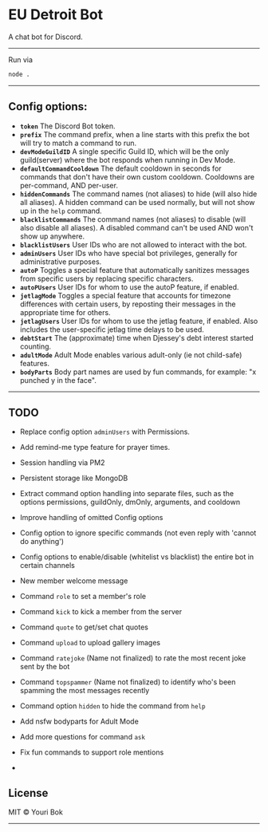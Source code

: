 # EU Detroit Bot
A chat bot for Discord.

---

Run via
```bash
node .
```

---

## Config options:

- **`token`** The Discord Bot token.
- **`prefix`** The command prefix, when a line starts with this prefix the bot will try to match a command to run.
- **`devModeGuildID`** A single specific Guild ID, which will be the only guild(server) where the bot responds when running in Dev Mode.
- **`defaultCommandCooldown`** The default cooldown in seconds for commands that don't have their own custom cooldown. Cooldowns are per-command, AND per-user.
- **`hiddenCommands`** The command names (not aliases) to hide (will also hide all aliases). A hidden command can be used normally, but will not show up in the `help` command.
- **`blacklistCommands`** The command names (not aliases) to disable (will also disable all aliases). A disabled command can't be used AND won't show up anywhere.
- **`blacklistUsers`** User IDs who are not allowed to interact with the bot.
- **`adminUsers`** User IDs who have special bot privileges, generally for administrative purposes.
- **`autoP`** Toggles a special feature that automatically sanitizes messages from specific users by replacing specific characters.
- **`autoPUsers`** User IDs for whom to use the autoP feature, if enabled.
- **`jetlagMode`** Toggles a special feature that accounts for timezone differences with certain users, by reposting their messages in the appropriate time for others.
- **`jetlagUsers`** User IDs for whom to use the jetlag feature, if enabled. Also includes the user-specific jetlag time delays to be used.
- **`debtStart`** The (approximate) time when Djessey's debt interest started counting.
- **`adultMode`** Adult Mode enables various adult-only (ie not child-safe) features.
- **`bodyParts`** Body part names are used by fun commands, for example: "x punched y in the face".

---

## TODO

- Replace config option `adminUsers` with Permissions.
- Add remind-me type feature for prayer times.

- Session handling via PM2
- Persistent storage like MongoDB
- Extract command option handling into separate files, such as the options permissions, guildOnly, dmOnly, arguments, and cooldown
- Improve handling of omitted Config options
- Config option to ignore specific commands (not even reply with 'cannot do anything')
- Config options to enable/disable (whitelist vs blacklist) the entire bot in certain channels
- New member welcome message
- Command `role` to set a member's role
- Command `kick` to kick a member from the server
- Command `quote` to get/set chat quotes
- Command `upload` to upload gallery images
- Command `ratejoke` (Name not finalized) to rate the most recent joke sent by the bot
- Command `topspammer` (Name not finalized) to identify who's been spamming the most messages recently
- Command option `hidden` to hide the command from `help`
- Add nsfw bodyparts for Adult Mode
- Add more questions for command `ask`
- Fix fun commands to support role mentions
-

## License

MIT © Youri Bok

---
